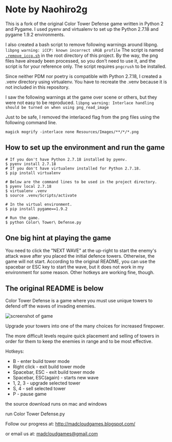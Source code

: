 # Note by Naohiro2g

This is a fork of the original Color Tower Defense game written in Python 2 and Pygame. I used pyenv and virtualenv to set up the Python 2.7.18 and pygame 1.9.2 environments.

I also created a bash script to remove following warnings around libpng. `libpng warning: iCCP: known incorrect sRGB profile` The script is named [`.remove_iccp.sh`](./.remove_iccp.sh) in the root directory of this project. By the way, the png files have already been processed, so you don't need to use it, and the script is for your reference only. The script requires `pngcrush` to be installed.

Since neither PDM nor poetry is compatible with Python 2.7.18, I created a .venv directory using virtualenv. You have to recreate the .venv because it is not included in this repository.

I saw the following warnings at the game over scene or others, but they were not easy to be reproduced.
`libpng warning: Interlace handling should be turned on when using png_read_image`

Just to be safe, I removed the interlaced flag from the png files using the following command line.
```
magick mogrify -interlace none Resources/Images/**/*/*.png
```

## How to set up the environment and run the game

    # If you don't have Python 2.7.18 installed by pyenv.
    $ pyenv install 2.7.18
    # If you don't have virtualenv installed for Python 2.7.18.
    $ pip install virtualenv

    # Below are the command lines to be used in the project directory.
    $ pyenv local 2.7.18
    $ virtualenv .venv
    $ source .venv/Scripts/activate

    # In the virtual environment.
    $ pip install pygame==1.9.2

    # Run the game.
    $ python Color\ Tower\ Defense.py

## One big hint at playing the game

You need to click the "NEXT WAVE" at the up-right to start the enemy's attack wave after you placed the initial defence towers. Otherwise, the game will not start. According to the original README, you can use the spacebar or ESC key to start the wave, but it does not work in my environment for some reason. Other hotkeys are working fine, though.

## The original README is below

Color Tower Defense is a game where you must use unique towers to defend off the waves of invading enemies.

![screenshot of game](http://pygame.org/shots/1688.png)

Upgrade your towers into one of the many choices for increased firepower.

The more difficult levels require quick placement and selling of towers in order for them to keep the enemies in range and to be most effective.

Hotkeys:

- B - enter build tower mode
- Right click - exit build tower mode
- Spacebar, ESC - exit build tower mode
- Spacebar, ESC(again) - starts new wave
- 1, 2, 3 - upgrade selected tower
- S, 4 - sell selected tower
- P - pause game

the source download runs on mac and windows

run Color Tower Defense.py

Follow our progress at:
http://madcloudgames.blogspot.com/

or email us at:
madcloudgames@gmail.com
